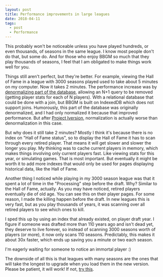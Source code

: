 ```yaml
---
layout: post
title: Performance improvements in large leagues
date: 2018-04-11
tags:
  - post
  - Performance
---
```


This probably won't be noticeable unless you have played hundreds, or even thousands, of seasons in the same league. I know most people don't do that, but some do. And for those who enjoy BBGM so much that they play thousands of seasons, I feel that I am obligated to make things work well for you.

Things still aren't perfect, but they're better. For example, viewing the Hall of Fame in a league with 3000 seasons played used to take about 5 minutes on my computer. Now it takes 2 minutes. The performance increase was by [denormalizing part of the database](https://en.wikipedia.org/wiki/Database_normalization), allowing an N+1 query to be removed (getting player stats for each of N players). With a relational database that could be done with a join, but BBGM is built on IndexedDB which does not support joins. Humorously, this part of the database was originally denormalized, and I had only normalized it because that improved performance. But after [Project Iversion](/blog/tag/project-iverson/), normalization is actually worse than denormalization in this case.

<!--more-->

But why does it still take 2 minutes? Mostly I think it's because there is no index on "Hall of Fame status", so to display the Hall of Fame it has to scan through every retired player. That means it will get slower and slower the longer you play. My thinking was to cache current players in memory, which makes things involving only current players fast. Like viewing stats for this year, or simulating games. That is most important. But eventually it might be worth it to add more indexes that would only be used for pages displaying historical data, like the Hall of Fame.

Another thing I noticed while playing in my 3000 season league was that it spent a lot of time in the "Processing" step before the draft. Why? Similar to the Hall of Fame, actually. As you may have noticed, retired players eventually die of old age. You can see this on their player pages. For some reason, I made the killing happen before the draft. In new leagues this is very fast, but as you play thousands of years, it was scanning over all retired players to see which ones to kill.

I sped this up by using an index that already existed, on player draft year. I figure if someone was drafted more than 110 years ago and isn't dead yet, they deserve to live forever, so instead of scanning 3000 seasons worth of players (or more), it now only scans 110 seasons. Predictably, this makes it about 30x faster, which ends up saving you a minute or two each season.

I'm eagerly waiting for someone to notice an immortal player :)

The downside of all this is that leagues with many seasons are the ones that will take the longest to upgrade when you load them in the new version. Please be patient, it will work! If not, [try this](https://basketball-gm.com/manual/debugging/).
